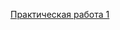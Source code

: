 <a href="https://el122.github.io/webLabs/1/contacts.html" target="__blank">Практическая работа 1</a>
